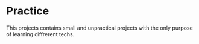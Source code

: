 # Practice

This projects contains small and unpractical projects with the only purpose of learning diffrerent techs.


